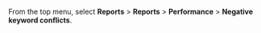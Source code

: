 From the top menu, select **Reports** > **Reports** > **Performance** > **Negative keyword conflicts**.

